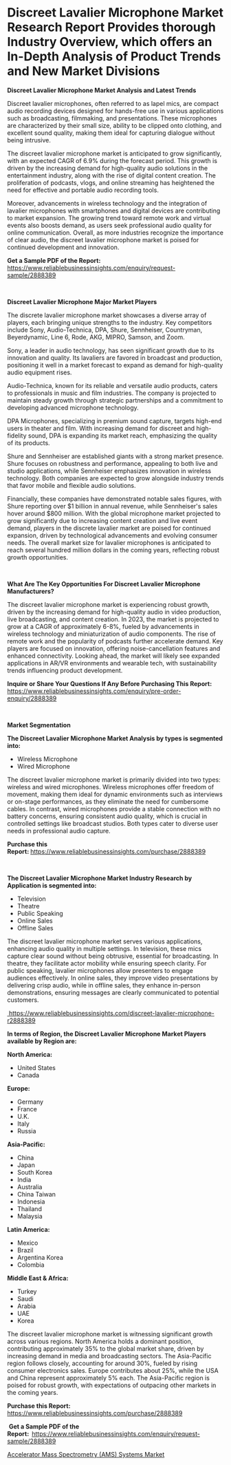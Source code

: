 <p><h1>Discreet Lavalier Microphone Market Research Report Provides thorough Industry Overview, which offers an In-Depth Analysis of Product Trends and New Market Divisions</h1></p><p><strong>Discreet Lavalier Microphone Market Analysis and Latest Trends</strong></p>
<p><p>Discreet lavalier microphones, often referred to as lapel mics, are compact audio recording devices designed for hands-free use in various applications such as broadcasting, filmmaking, and presentations. These microphones are characterized by their small size, ability to be clipped onto clothing, and excellent sound quality, making them ideal for capturing dialogue without being intrusive.</p><p>The discreet lavalier microphone market is anticipated to grow significantly, with an expected CAGR of 6.9% during the forecast period. This growth is driven by the increasing demand for high-quality audio solutions in the entertainment industry, along with the rise of digital content creation. The proliferation of podcasts, vlogs, and online streaming has heightened the need for effective and portable audio recording tools.</p><p>Moreover, advancements in wireless technology and the integration of lavalier microphones with smartphones and digital devices are contributing to market expansion. The growing trend toward remote work and virtual events also boosts demand, as users seek professional audio quality for online communication. Overall, as more industries recognize the importance of clear audio, the discreet lavalier microphone market is poised for continued development and innovation.</p></p>
<p><strong>Get a Sample PDF of the Report:&nbsp;</strong> <a href="https://www.reliablebusinessinsights.com/enquiry/request-sample/2888389?utm_campaign=2768&utm_medium=2&utm_source=Github&utm_content=ia&utm_term=14032025&utm_id=discreet-lavalier-microphone">https://www.reliablebusinessinsights.com/enquiry/request-sample/2888389</a></p>
<p>&nbsp;</p>
<p><strong>Discreet Lavalier Microphone Major Market Players</strong></p>
<p><p>The discrete lavalier microphone market showcases a diverse array of players, each bringing unique strengths to the industry. Key competitors include Sony, Audio-Technica, DPA, Shure, Sennheiser, Countryman, Beyerdynamic, Line 6, Rode, AKG, MIPRO, Samson, and Zoom.</p><p>Sony, a leader in audio technology, has seen significant growth due to its innovation and quality. Its lavaliers are favored in broadcast and production, positioning it well in a market forecast to expand as demand for high-quality audio equipment rises.</p><p>Audio-Technica, known for its reliable and versatile audio products, caters to professionals in music and film industries. The company is projected to maintain steady growth through strategic partnerships and a commitment to developing advanced microphone technology.</p><p>DPA Microphones, specializing in premium sound capture, targets high-end users in theater and film. With increasing demand for discreet and high-fidelity sound, DPA is expanding its market reach, emphasizing the quality of its products.</p><p>Shure and Sennheiser are established giants with a strong market presence. Shure focuses on robustness and performance, appealing to both live and studio applications, while Sennheiser emphasizes innovation in wireless technology. Both companies are expected to grow alongside industry trends that favor mobile and flexible audio solutions.</p><p>Financially, these companies have demonstrated notable sales figures, with Shure reporting over $1 billion in annual revenue, while Sennheiser's sales hover around $800 million. With the global microphone market projected to grow significantly due to increasing content creation and live event demand, players in the discrete lavalier market are poised for continued expansion, driven by technological advancements and evolving consumer needs. The overall market size for lavalier microphones is anticipated to reach several hundred million dollars in the coming years, reflecting robust growth opportunities.</p></p>
<p>&nbsp;</p>
<p><strong>What Are The Key Opportunities For Discreet Lavalier Microphone Manufacturers?</strong></p>
<p><p>The discreet lavalier microphone market is experiencing robust growth, driven by the increasing demand for high-quality audio in video production, live broadcasting, and content creation. In 2023, the market is projected to grow at a CAGR of approximately 6-8%, fueled by advancements in wireless technology and miniaturization of audio components. The rise of remote work and the popularity of podcasts further accelerate demand. Key players are focused on innovation, offering noise-cancellation features and enhanced connectivity. Looking ahead, the market will likely see expanded applications in AR/VR environments and wearable tech, with sustainability trends influencing product development.</p></p>
<p><strong>Inquire or Share Your Questions If Any Before Purchasing This Report:</strong> <a href="https://www.reliablebusinessinsights.com/enquiry/pre-order-enquiry/2888389?utm_campaign=2768&utm_medium=2&utm_source=Github&utm_content=ia&utm_term=14032025&utm_id=discreet-lavalier-microphone">https://www.reliablebusinessinsights.com/enquiry/pre-order-enquiry/2888389</a></p>
<p>&nbsp;</p>
<p><strong>Market Segmentation</strong></p>
<p><strong>The Discreet Lavalier Microphone Market Analysis by types is segmented into:</strong></p>
<p><ul><li>Wireless Microphone</li><li>Wired Microphone</li></ul></p>
<p><p>The discreet lavalier microphone market is primarily divided into two types: wireless and wired microphones. Wireless microphones offer freedom of movement, making them ideal for dynamic environments such as interviews or on-stage performances, as they eliminate the need for cumbersome cables. In contrast, wired microphones provide a stable connection with no battery concerns, ensuring consistent audio quality, which is crucial in controlled settings like broadcast studios. Both types cater to diverse user needs in professional audio capture.</p></p>
<p><strong>Purchase this Report:&nbsp;</strong><a href="https://www.reliablebusinessinsights.com/purchase/2888389?utm_campaign=2768&utm_medium=2&utm_source=Github&utm_content=ia&utm_term=14032025&utm_id=discreet-lavalier-microphone">https://www.reliablebusinessinsights.com/purchase/2888389</a></p>
<p>&nbsp;</p>
<p><strong>The Discreet Lavalier Microphone Market Industry Research by Application is segmented into:</strong></p>
<p><ul><li>Television</li><li>Theatre</li><li>Public Speaking</li><li>Online Sales</li><li>Offline Sales</li></ul></p>
<p><p>The discreet lavalier microphone market serves various applications, enhancing audio quality in multiple settings. In television, these mics capture clear sound without being obtrusive, essential for broadcasting. In theatre, they facilitate actor mobility while ensuring speech clarity. For public speaking, lavalier microphones allow presenters to engage audiences effectively. In online sales, they improve video presentations by delivering crisp audio, while in offline sales, they enhance in-person demonstrations, ensuring messages are clearly communicated to potential customers.</p></p>
<p><a href="https://www.reliablebusinessinsights.com/discreet-lavalier-microphone-r2888389?utm_campaign=2768&utm_medium=2&utm_source=Github&utm_content=ia&utm_term=14032025&utm_id=discreet-lavalier-microphone">&nbsp;https://www.reliablebusinessinsights.com/discreet-lavalier-microphone-r2888389</a></p>
<p><strong>In terms of Region, the Discreet Lavalier Microphone Market Players available by Region are:</strong></p>
<p>
    <p> <strong> North America: </strong>
        <ul>
            <li>United States</li>
            <li>Canada</li>
        </ul>
        </p> 
    <p> <strong> Europe: </strong>
        <ul>
            <li>Germany</li>
            <li>France</li>
            <li>U.K.</li>
            <li>Italy</li>
            <li>Russia</li>
        </ul>
        </p> 
    <p> <strong> Asia-Pacific: </strong>
        <ul>
            <li>China</li>
            <li>Japan</li>
            <li>South Korea</li>
            <li>India</li>
            <li>Australia</li>
            <li>China Taiwan</li>
            <li>Indonesia</li>
            <li>Thailand</li>
            <li>Malaysia</li>
        </ul>
        </p> 
    <p> <strong> Latin America: </strong>
        <ul>
            <li>Mexico</li>
            <li>Brazil</li>
            <li>Argentina Korea</li>
            <li>Colombia</li>
        </ul>
        </p> 
    <p> <strong> Middle East & Africa: </strong>
        <ul>
            <li>Turkey</li>
            <li>Saudi</li>
            <li>Arabia</li>
            <li>UAE</li>
            <li>Korea</li>
        </ul>
    </p>
    </p>
<p><p>The discreet lavalier microphone market is witnessing significant growth across various regions. North America holds a dominant position, contributing approximately 35% to the global market share, driven by increasing demand in media and broadcasting sectors. The Asia-Pacific region follows closely, accounting for around 30%, fueled by rising consumer electronics sales. Europe contributes about 25%, while the USA and China represent approximately 5% each. The Asia-Pacific region is poised for robust growth, with expectations of outpacing other markets in the coming years.</p></p>
<p><strong>Purchase this Report: </strong><a href="https://www.reliablebusinessinsights.com/purchase/2888389?utm_campaign=2768&utm_medium=2&utm_source=Github&utm_content=ia&utm_term=14032025&utm_id=discreet-lavalier-microphone">https://www.reliablebusinessinsights.com/purchase/2888389</a></p>
<p>&nbsp;<strong>Get a Sample PDF of the Report:&nbsp;&nbsp;</strong><a href="https://www.reliablebusinessinsights.com/enquiry/request-sample/2888389?utm_campaign=2768&utm_medium=2&utm_source=Github&utm_content=ia&utm_term=14032025&utm_id=discreet-lavalier-microphone">https://www.reliablebusinessinsights.com/enquiry/request-sample/2888389</a></p>
<p><strong></strong></p>
<p><p><a href="https://github.com/ezahdyre/Market-Research-Report-List-1/blob/main/accelerator-mass-spectrometry-ams-systems-market.md?utm_campaign=2768&utm_medium=2&utm_source=Github&utm_content=ia&utm_term=14032025&utm_id=discreet-lavalier-microphone">Accelerator Mass Spectrometry (AMS) Systems Market</a></p></p>